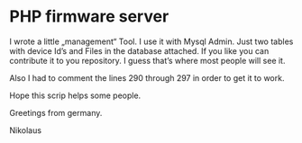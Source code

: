 # PHP firmware server

I wrote a little „management“ Tool. I use it with Mysql Admin. Just two tables with device Id’s and Files in the database attached.
If you like you can contribute it to you repository. I guess that’s where most people will see it. 

Also I had to comment the lines 290 through 297 in order to get it to work. 

Hope this scrip helps some people.

Greetings from germany.

Nikolaus
